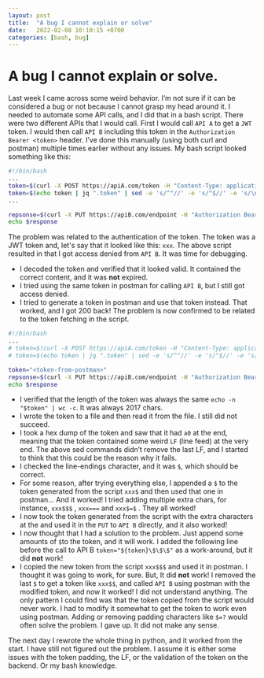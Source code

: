 ```yaml
---
layout: post
title:  "A bug I cannot explain or solve"
date:   2022-02-08 10:10:15 +0700
categories: [bash, bug]
---
```


# A bug I cannot explain or solve.

Last week I came across some weird behavior. I’m not sure if it can be considered a bug or not because I cannot grasp my head around it.
I needed to automate some API calls, and I did that in a bash script. There were two different APIs that I would call. First I would call `API A` to get a `JWT` token. I would then call `API B` including this token in the `Authorization Bearer <token>` header. I’ve done this manually (using both curl and postman) multiple times earlier without any issues.
My bash script looked something like this:

```bash
#!/bin/bash
...
token=$(curl -X POST https://apiA.com/token -H "Content-Type: application/json")
token=$(echo token | jq ".token" | sed -e 's/^"//' -e 's/"$//' -e 's/\n//' -e 's/\r//')
...

repsonse=$(curl -X PUT https://apiB.com/endpoint -H "Authorization Bearer $token" --data-raw "some-json-data")
echo $response
```

The problem was related to the authentication of the token. The token was a JWT token and, let's say that it looked like this: `xxx`. The above script resulted in that I got access denied from `API B`. It was time for debugging.

- I decoded the token and verified that it looked valid. It contained the correct content, and it was **not** expired.
- I tried using the same token in postman for calling `API B`, but I still got access denied.
- I tried to generate a token in postman and use that token instead. That worked, and I got 200 back! The problem is now confirmed to be related to the token fetching in the script.

```bash
#!/bin/bash
...
# token=$(curl -X POST https://apiA.com/token -H "Content-Type: application/json")
# token=$(echo token | jq ".token" | sed -e 's/^"//' -e 's/"$//' -e 's/\n//' -e 's/\r//')

token="<token-from-postman>"
repsonse=$(curl -X PUT https://apiB.com/endpoint -H "Authorization Bearer $token" --data-raw "some-json-data")
echo $response
```

- I verified that the length of the token was always the same `echo -n "$token" | wc -c`. It  was always 2017 chars.
- I wrote the token to a file and then read it from the file. I still did not succeed.
- I took a hex dump of the token and saw that it had `a0` at the end, meaning that the token contained some weird `LF` (line feed) at the very end. The above sed commands didn’t remove the last LF, and I started to think that this could be the reason why it fails.
- I checked the line-endings character, and it was `$`, which should be correct.
- For some reason, after trying everything else, I appended a `$` to the token generated from the script `xxx$` and then used that one in postman... And it worked! I tried adding multiple extra chars, for instance, `xxx$$$` , `xxx===` and `xxx$=$` . They all worked!
- I now took the token generated from the script with the extra characters at the and used it in the `PUT` to `API B` directly, and it also worked!
- I now thought that I had a solution to the problem. Just append some amounts of `$`to the token, and it will work. I added the following line before the call to API B `token="${token}\$\$\$"` as a work-around, but it did **not** work!
- I copied the new token from the script `xxx$$$` and used it in postman. I thought it was going to work, for sure. But, It did **not** work! I removed the last `$` to get a token like  `xxx$$`, and called `API B` using postman with the modified token, and now it worked! I did not understand anything. The only pattern I could find was that the token copied from the script would never work. I had to modify it somewhat to get the token to work even using postman. Adding or removing padding characters like `$=?` would often solve the problem. I gave up. It did not make any sense.

The next day I rewrote the whole thing in python, and it worked from the start. I have still not figured out the problem. I assume it is either some issues with the token padding, the LF, or the validation of the token on the backend. Or my bash knowledge.